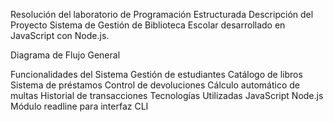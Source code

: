 Resolución del laboratorio de Programación Estructurada
Descripción del Proyecto
Sistema de Gestión de Biblioteca Escolar desarrollado en JavaScript con Node.js.

Diagrama de Flujo General

Funcionalidades del Sistema
Gestión de estudiantes
Catálogo de libros
Sistema de préstamos
Control de devoluciones
Cálculo automático de multas
Historial de transacciones
Tecnologías Utilizadas
JavaScript
Node.js
Módulo readline para interfaz CLI
